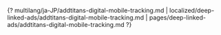 {? multilang/ja-JP/addtitans-digital-mobile-tracking.md | localized/deep-linked-ads/addtitans-digital-mobile-tracking.md | pages/deep-linked-ads/addtitans-digital-mobile-tracking.md ?}
